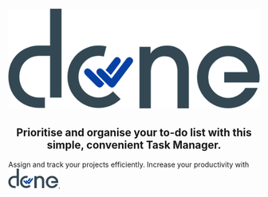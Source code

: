 <h1 align="center">
<br>
<img src="https://github.com/jedithrills/done-project/blob/main/donelogo.png" alt="alt logo">
</h1>

<h2 align="center"> Prioritise and organise your to-do list with this simple, convenient Task Manager.</h2>

<p>Assign and track your projects efficiently. Increase your productivity with   <img src="https://github.com/jedithrills/done-project/blob/main/donelogo.png" alt="alt logo" width="100">.</p>

